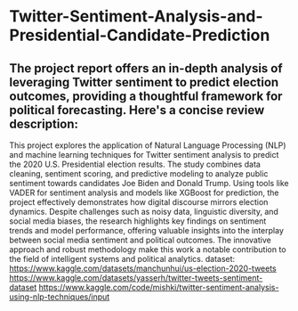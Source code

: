 # Twitter-Sentiment-Analysis-and-Presidential-Candidate-Prediction
The project report offers an in-depth analysis of leveraging Twitter sentiment to predict election outcomes, providing a thoughtful framework for political forecasting. Here's a concise review description:
---
This project explores the application of Natural Language Processing (NLP) and machine learning techniques for Twitter sentiment analysis to predict the 2020 U.S. Presidential election results. The study combines data cleaning, sentiment scoring, and predictive modeling to analyze public sentiment towards candidates Joe Biden and Donald Trump. Using tools like VADER for sentiment analysis and models like XGBoost for prediction, the project effectively demonstrates how digital discourse mirrors election dynamics. Despite challenges such as noisy data, linguistic diversity, and social media biases, the research highlights key findings on sentiment trends and model performance, offering valuable insights into the interplay between social media sentiment and political outcomes. The innovative approach and robust methodology make this work a notable contribution to the field of intelligent systems and political analytics.
dataset:
https://www.kaggle.com/datasets/manchunhui/us-election-2020-tweets
https://www.kaggle.com/datasets/yasserh/twitter-tweets-sentiment-dataset
https://www.kaggle.com/code/mishki/twitter-sentiment-analysis-using-nlp-techniques/input
